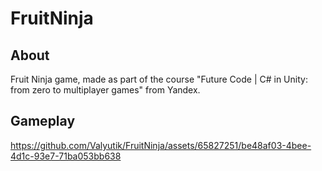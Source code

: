 # FruitNinja

## About
Fruit Ninja game, made as part of the course "Future Code | C# in Unity: from zero to multiplayer games" from Yandex.

## Gameplay

https://github.com/Valyutik/FruitNinja/assets/65827251/be48af03-4bee-4d1c-93e7-71ba053bb638
